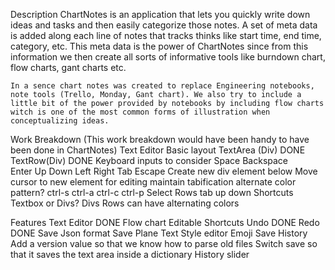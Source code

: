 Description
    ChartNotes is an application that lets you quickly write down ideas and tasks and then easily categorize those notes. A set of meta data is added along each line of notes that tracks thinks like start time, end time, category, etc. This meta data is the power of ChartNotes since from this information we then create all sorts of informative tools like burndown chart, flow charts, gant charts etc. 

    In a sence chart notes was created to replace Engineering notebooks, note tools (Trello, Monday, Gant chart). We also try to include a little bit of the power provided by notebooks by including flow charts witch is one of the most common forms of illustration when conceptualizing ideas.

Work Breakdown 
    (This work breakdown would have been handy to have been done in ChartNotes)
    Text Editor
        Basic layout
            TextArea (Div) DONE
            TextRow(Div) DONE
        Keyboard inputs to consider
            Space
            Backspace                
            Enter
            Up Down
            Left Right
            Tab
            Escape
                Create new div element below
                Move cursor to new element for editing
                maintain tabification
                alternate color pattern?
            ctrl-s
            ctrl-a
            ctrl-c
            ctrl-p
            Select Rows
                tab
                up
                down
        Shortcuts
        Textbox or Divs?
            Divs
                Rows can have alternating colors

    

Features
    Text Editor DONE
    Flow chart
    Editable Shortcuts
    Undo DONE
    Redo DONE
    Save Json format
    Save Plane Text
    Style editor
    Emoji
    Save History
        Add a version value so that we know how to parse old files
        Switch save so that it saves the text area inside a dictionary
    History slider



